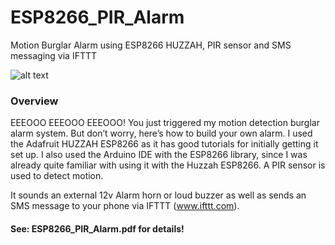 # ESP8266_PIR_Alarm
Motion Burglar Alarm using ESP8266 HUZZAH, PIR sensor and SMS messaging via IFTTT

![alt text](https://github.com/rgroket/ESP8266_PIR_Alarm/raw/master/images/InsideAlarmBox.jpg "Inside of Alarm Box")

### Overview
EEEOOO EEEOOO EEEOOO! You just triggered my motion detection burglar alarm system. But don’t worry, here’s how to build your own alarm.
I used the Adafruit HUZZAH ESP8266 as it has good tutorials for initially getting it set up. I also used the Arduino IDE with the ESP8266 library, since I was already quite familiar with using it with the Huzzah ESP8266. A PIR sensor is used to detect motion.  

It sounds an external 12v Alarm horn or loud buzzer as well as sends an SMS message to your phone via IFTTT  (www.ifttt.com). 

#### See: ESP8266_PIR_Alarm.pdf for details!
